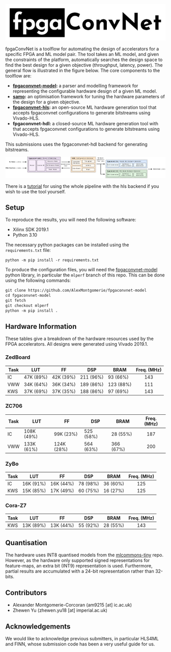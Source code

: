 ![fpgaconvnet](fpgaconvnet-logo.png)

fpgaConvNet is a toolflow for automating the design of accelerators for a specific FPGA and ML model pair.
The tool takes an ML model, and given the constraints of the platform, automatically searches the design space to find the best design for a given objective (throughput, latency, power).
The general flow is illustrated in the figure below. 
The core components to the toolflow are:

- __[fpgaconvnet-model](https://github.com/AlexMontgomerie/fpgaconvnet-model):__ a parser and modelling framework for representing the configurable hardware design of a given ML model.
- __[samo](https://github.com/AlexMontgomerie/samo):__ an optimisation framework for tuning the hardware parameters of the design for a given objective.
- __[fpgaconvnet-hls](https://github.com/AlexMontgomerie/fpgaconvnet-hls):__ an open-source ML hardware generation  tool that accepts fpgaconvnet configurations to generate bitstreams using Vivado-HLS. 
- __fpgaconvnet-hdl:__ a closed-source ML hardware generation tool with that accepts fpgaconvnet configurations to generate bitstreams using Vivado-HLS. 

This submissions uses the fpgaconvnet-hdl backend for generating bitstreams.

![fpgaconvnet-overview](fpgaconvnet-overview.png)

There is a [tutorial](https://github.com/AlexMontgomerie/fpgaconvnet-tutorial) for using the whole pipeline with the hls backend if you wish to use the tool yourself.

## Setup

To reproduce the results, you will need the following software:

- Xilinx SDK 2019.1
- Python 3.10

The necessary python packages can be installed using the `requirements.txt` file:

```
python -m pip install -r requirements.txt
```

To produce the configuration files, you will need the [fpgaconvnet-model](https://github.com/AlexMontgomerie/fpgaconvnet-model) python library, in particular the `mlperf` branch of this repo. 
This can be done using the following commands:

```
git clone https://github.com/AlexMontgomerie/fpgaconvnet-model
cd fpgaconvnet-model
git fetch
git checkout mlperf
python -m pip install .
```

## Hardware Information

These tables give a breakdown of the hardware resources used by the FPGA accelerators. 
All designs were generated using Vivado 2019.1.

### ZedBoard

| Task | LUT       | FF        | DSP       | BRAM      | Freq. (MHz) |
|------|-----------|-----------|-----------|-----------|:-------------:|
| IC   | 47K (89%) | 42K (39%) | 211 (96%) | 93 (66%)  | 143         |
| VWW  | 34K (64%) | 36K (34%) | 189 (86%) | 123 (88%) | 111         |
| KWS  | 37K (69%) | 37K (35%) | 188 (86%) | 97 (69%)  | 143         |

### ZC706

| Task | LUT       | FF        | DSP      | BRAM     | Freq. (MHz) |
|------|-----------|-----------|----------|----------|:-------------:|
| IC   | 108K (49%) | 99K (23%) | 525 (58%) | 28 (55%) | 187         |
| VWW  | 133K (61%) | 124K (28%) | 564 (63%) | 366 (67%) | 200         |


### ZyBo

| Task | LUT       | FF        | DSP      | BRAM     | Freq. (MHz) |
|------|-----------|-----------|----------|----------|:-------------:|
| IC   | 16K (91%) | 16K (44%) | 78 (98%) | 36 (60%) | 125         |
| KWS  | 15K (85%) | 17K (49%) | 60 (75%) | 16 (27%) | 125         |

### Cora-Z7

| Task | LUT       | FF        | DSP       | BRAM      | Freq. (MHz) |
|------|-----------|-----------|-----------|-----------|:-------------:|
| KWS  | 13K (89%) | 13K (44%) | 55 (92%)  | 28 (55%)  | 143         |


## Quantisation

The hardware uses INT8 quantised models from the [mlcommons-tiny](https://github.com/mlcommons/tiny) repo. However, as the hardware only supported signed representations for feature-maps, an extra bit (INT9) representation is used. 
Furthermore, partial results are accumulated with a 24-bit representation rather than 32-bits.

## Contributors

- Alexander Montgomerie-Corcoran (am9215 [at] ic.ac.uk)
- Zhewen Yu (zhewen.yu18 [at] imperial.ac.uk)

## Acknowledgements

We would like to acknowledge previous submitters, in particular HLS4ML and FINN, whose submission code has been a very useful guide for us. 

